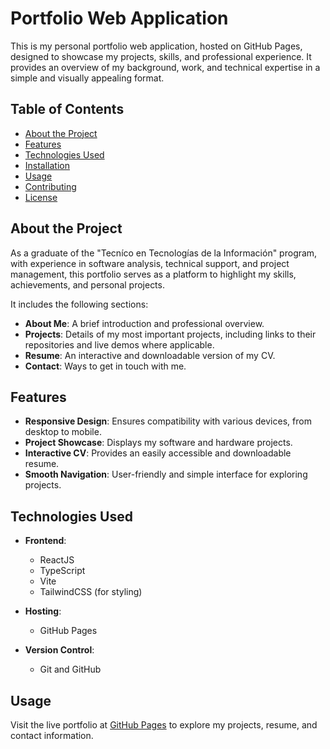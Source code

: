 # Portfolio Web Application

This is my personal portfolio web application, hosted on GitHub Pages, designed to showcase my projects, skills, and professional experience. It provides an overview of my background, work, and technical expertise in a simple and visually appealing format.

## Table of Contents

- [About the Project](#about-the-project)
- [Features](#features)
- [Technologies Used](#technologies-used)
- [Installation](#installation)
- [Usage](#usage)
- [Contributing](#contributing)
- [License](#license)

## About the Project

As a graduate of the "Tecníco en Tecnologías de la Información" program, with experience in software analysis, technical support, and project management, this portfolio serves as a platform to highlight my skills, achievements, and personal projects.

It includes the following sections:

- **About Me**: A brief introduction and professional overview.
- **Projects**: Details of my most important projects, including links to their repositories and live demos where applicable.
- **Resume**: An interactive and downloadable version of my CV.
- **Contact**: Ways to get in touch with me.

## Features

- **Responsive Design**: Ensures compatibility with various devices, from desktop to mobile.
- **Project Showcase**: Displays my software and hardware projects.
- **Interactive CV**: Provides an easily accessible and downloadable resume.
- **Smooth Navigation**: User-friendly and simple interface for exploring projects.

## Technologies Used

- **Frontend**:

  - ReactJS
  - TypeScript
  - Vite
  - TailwindCSS (for styling)

- **Hosting**:

  - GitHub Pages

- **Version Control**:

  - Git and GitHub

## Usage

Visit the live portfolio at [GitHub Pages](https://<your-github-username>.github.io/portfolio-app) to explore my projects, resume, and contact information.


